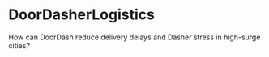 # DoorDasherLogistics
 How can DoorDash reduce delivery delays and Dasher stress in high-surge cities?
